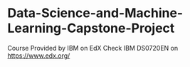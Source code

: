 # Data-Science-and-Machine-Learning-Capstone-Project
Course Provided by IBM on EdX 
Check IBM DS0720EN on https://www.edx.org/ 
